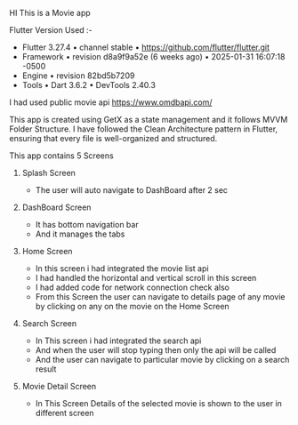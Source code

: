 HI
This is a Movie app

Flutter Version Used :-

* Flutter 3.27.4 • channel stable • https://github.com/flutter/flutter.git
* Framework • revision d8a9f9a52e (6 weeks ago) • 2025-01-31 16:07:18 -0500
* Engine • revision 82bd5b7209
* Tools • Dart 3.6.2 • DevTools 2.40.3

I had used public movie api
https://www.omdbapi.com/


This app is created using GetX as a state management and it follows MVVM Folder Structure.
I have followed the Clean Architecture pattern in Flutter, ensuring that every file is well-organized and structured.


This app contains 5 Screens

1. Splash Screen
   - The user will auto navigate to DashBoard after 2 sec

2. DashBoard Screen
   - It has bottom navigation bar 
   - And it manages the tabs
3. Home Screen
   - In this screen i had integrated the movie list api
   - I had handled the horizontal and vertical scroll in this screen
   - I had added code for network connection check also
   - From this Screen the user can navigate to details page of any movie by 
     clicking on any on the movie on the Home Screen
   
4. Search Screen
   - In This screen i had integrated the search api 
   - And when the user will stop typing then only the api will be called 
   - And the user can navigate to particular movie by clicking on a search result
   
5. Movie Detail Screen
   - In This Screen Details of the selected movie is shown to the user in different screen


 

